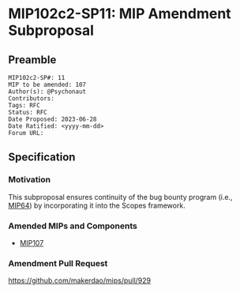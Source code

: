 # MIP102c2-SP11: MIP Amendment Subproposal

## Preamble

```
MIP102c2-SP#: 11
MIP to be amended: 107
Author(s): @Psychonaut
Contributors:
Tags: RFC
Status: RFC
Date Proposed: 2023-06-28
Date Ratified: <yyyy-mm-dd>
Forum URL: 
```
## Specification

### Motivation

This subproposal ensures continuity of the bug bounty program (i.e., [MIP64](https://mips.makerdao.com/mips/details/MIP64)) by incorporating it into the Scopes framework.

### Amended MIPs and Components

* [MIP107](https://mips.makerdao.com/mips/details/MIP107)

### Amendment Pull Request

https://github.com/makerdao/mips/pull/929
